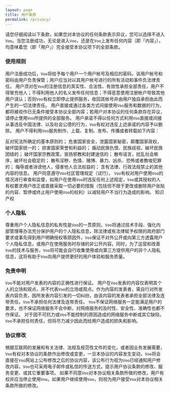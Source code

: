 ```yaml
---
layout: page
title: 用户条款
permalink: /privacy/
---
```


请您仔细阅读以下条款，如果您对本协议的任何条款表示异议，您可以选择不进入`Voo`。当您注册成功，无论是进入`Voo`，还是在`Voo`上发布任何内容（即「内容」），均意味着您（即「用户」）完全接受本协议项下的全部条款。

### 使用规则

用户注册成功后，`Voo`将给予每个用户一个用户帐号及相应的密码，该用户帐号和密码由用户负责保管；用户应当对以其用户帐号进行的所有活动和事件负法律责任。
用户须对在`Voo`的注册信息的真实性、合法性、有效性承担全部责任，用户不得冒充他人；不得利用他人的名义发布任何信息；不得恶意使用注册帐户导致其他用户误认；否则`Voo`有权立即停止提供服务，收回其帐号并由用户独自承担由此而产生的一切法律责任。
用户直接或通过各类方式间接使用`Voo`服务和数据的行为，都将被视作已无条件接受本协议全部内容；若用户对本协议的任何条款存在异议，请停止使用`Voo`所提供的全部服务。
用户承诺不得以任何方式利用`Voo`直接或间接从事违反中国法律、以及社会公德的行为，`Voo`有权对违反上述承诺的内容予以删除。
用户不得利用`Voo`服务制作、上载、复制、发布、传播或者转载如下内容：

反对宪法所确定的基本原则的；
危害国家安全，泄露国家秘密，颠覆国家政权，破坏国家统一的；
损害国家荣誉和利益的；
煽动民族仇恨、民族歧视，破坏民族团结的；
破坏国家宗教政策，宣扬邪教和封建迷信的；
散布谣言，扰乱社会秩序，破坏社会稳定的；
散布淫秽、色情、赌博、暴力、凶杀、恐怖或者教唆犯罪的；
侮辱或者诽谤他人，侵害他人合法权益的；
含有法律、行政法规禁止的其他内容的信息。
用户同意遵守`Voo`社区管理规定（试行）。
`Voo`有权对用户使用`Voo`的情况进行审查和监督，如用户在使用`Voo`时违反任何上述规定，`Voo`或其授权的人有权要求用户改正或直接采取一切必要的措施（包括但不限于更改或删除用户张贴的内容、暂停或终止用户使用`Voo`的权利）以减轻用户不当行为造成的影响。
知识产权


### 个人隐私

尊重用户个人隐私信息的私有性是`Voo`的一贯原则，`Voo`将通过技术手段、强化内部管理等办法充分保护用户的个人隐私信息，除法律或有法律赋予权限的政府部门要求或事先得到用户明确授权等原因外，`Voo`保证不对外公开或向第三方透露用户个人隐私信息，或用户在使用服务时存储的非公开内容。同时，为了运营和改善`Voo`的技术与服务，`Voo`将可能会自行收集使用或向第三方提供用户的非个人隐私信息，这将有助于`Voo`向用户提供更好的用户体验和服务质量。


### 免责申明

`Voo`不能对用户发表的内容的正确性进行保证。
用户在`Voo`发表的内容仅表明其个人的立场和观点，并不代表`Voo`的立场或观点。作为内容的发表者，需自行对所发表内容负责，因所发表内容引发的一切纠纷，由该内容的发表者承担全部法律及连带责任。`Voo`不承担任何法律及连带责任。
`Voo`不保证网络服务一定能满足用户的要求，也不保证网络服务不会中断，对网络服务的及时性、安全性、准确性也都不作保证。
对于因不可抗力或`Voo`不能控制的原因造成的网络服务中断或其它缺陷，`Voo`不承担任何责任，但将尽力减少因此而给用户造成的损失和影响。


### 协议修改

根据互联网的发展和有关法律、法规及规范性文件的变化，或者因业务发展需要，`Voo`有权对本协议的条款作出修改或变更，一旦本协议的内容发生变动，`Voo`将会直接在`Voo`网站上公布修改之后的协议内容，该公布行为视为`Voo`已经通知用户修改内容。`Voo`也可采用电子邮件或私信的传送方式，提示用户协议条款的修改、服务变更、或其它重要事项。
如果不同意`Voo`对本协议相关条款所做的修改，用户有权并应当停止使用`Voo`。如果用户继续使用`Voo`，则视为用户接受`Voo`对本协议相关条款所做的修改。
